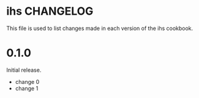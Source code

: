 # ihs CHANGELOG

This file is used to list changes made in each version of the ihs cookbook.

# 0.1.0

Initial release.

- change 0
- change 1

